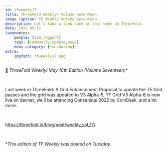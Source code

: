 ```yaml
---
id: tfweekly17
title: ThreeFold Weekly! Volume Seventeen
image_caption: TF Weekly Volume Seventeen
description: Let's take a look back at last week in ThreeFold.
date: 2022-05-12
taxonomies:
    people: [sam_taggart]
    tags: [community,update,news]
    news-category: [foundation]
extra:
    imgPath: tfweekly17.png
---
```


📰 **ThreeFold Weekly! May 10th* Edition (Volume Seventeen)**

<br/>

Last week in ThreeFold: A Grid Enhancement Proposal to update the TF Grid passes and the grid was updated to V3 Alpha-5, TF Grid V3 Alpha-6 is now live on devnet, we'll be attending Consensus 2022 by CoinDesk, and a lot more.

<br/>

https://threefold.io/blog/post/weekly_vol_17/

<br/>

**This edition of TF Weekly was posted on Tuesday.*